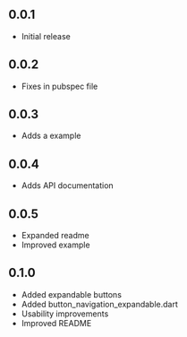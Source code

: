 ## 0.0.1
* Initial release

## 0.0.2
* Fixes in pubspec file

## 0.0.3
* Adds a example

## 0.0.4
* Adds API documentation

## 0.0.5
* Expanded readme
* Improved example

## 0.1.0
* Added expandable buttons
* Added button_navigation_expandable.dart
* Usability improvements
* Improved README
